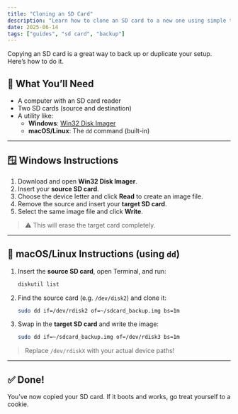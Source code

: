 ```yaml
---
title: "Cloning an SD Card"
description: "Learn how to clone an SD card to a new one using simple tools on Windows, macOS, and Linux."
date: 2025-06-14
tags: ["guides", "sd card", "backup"]
---
```


Copying an SD card is a great way to back up or duplicate your setup. Here’s how to do it.

## 🧰 What You’ll Need

- A computer with an SD card reader
- Two SD cards (source and destination)
- A utility like:
  - **Windows**: [Win32 Disk Imager](https://sourceforge.net/projects/win32diskimager/)
  - **macOS/Linux**: The `dd` command (built-in)

---

## 🪟 Windows Instructions

1. Download and open **Win32 Disk Imager**.
2. Insert your **source SD card**.
3. Choose the device letter and click **Read** to create an image file.
4. Remove the source and insert your **target SD card**.
5. Select the same image file and click **Write**.

> ⚠️ This will erase the target card completely.

---

## 🍎 macOS/Linux Instructions (using `dd`)

1. Insert the **source SD card**, open Terminal, and run:

    ```bash
    diskutil list
    ```

2. Find the source card (e.g. `/dev/disk2`) and clone it:

    ```bash
    sudo dd if=/dev/rdisk2 of=~/sdcard_backup.img bs=1m
    ```

3. Swap in the **target SD card** and write the image:

    ```bash
    sudo dd if=~/sdcard_backup.img of=/dev/rdisk3 bs=1m
    ```

> Replace `/dev/rdiskX` with your actual device paths!

---

## ✅ Done!

You’ve now copied your SD card. If it boots and works, go treat yourself to a cookie.
